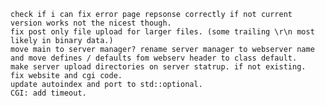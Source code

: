 
	check if i can fix error page repsonse correctly if not current version works not the nicest though.
	fix post only file upload for larger files. (some trailing \r\n most likely in binary data.)
	move main to server manager? rename server manager to webserver name and move defines / defaults fom webserv header to class default.
	make server upload directories on server statrup. if not existing.
	fix website and cgi code.
	update autoindex and port to std::optional.
	CGI: add timeout. 